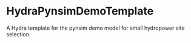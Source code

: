 # HydraPynsimDemoTemplate
A Hydra template for the pynsim demo model for small hydropower site selection.
